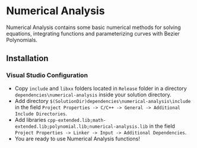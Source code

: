 # Numerical Analysis

Numerical Analysis contains some basic numerical methods for solving equations, integrating functions and parameterizing curves with Bezier Polynomials.

## Installation

### Visual Studio Configuration

* Copy ``` include ``` and ``` libxx ``` folders located in ``` Release ``` folder in a directory ``` dependencies\numerical-analysis ``` inside your solution directory.
* Add directory ``` $(SolutionDir)dependencies\numerical-analysis\include ``` in the field ``` Project Properties -> C/C++ -> General -> Additional Include Directories ```.
* Add libraries ``` cpp-extended.lib;math-extended.lib;polynomial.lib;numerical-analysis.lib ``` in the field ``` Project Properties -> Linker -> Input -> Additional Dependencies ```.
* You are ready to use Numerical Analysis functions!
